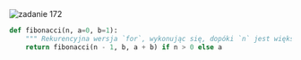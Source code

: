 <picture>
  <source srcset="../../srt/zbior_zadan/172.png" media="(prefers-color-scheme: light)">
  <source srcset="../../srt/zbior_zadan/black_172.png" media="(prefers-color-scheme: dark)">
  <img src="../../srt/zbior_zadan/black_172.png" alt="zadanie 172">
</picture>

```python
def fibonacci(n, a=0, b=1):
    """ Rekurencyjna wersja `for`, wykonując się, dopóki `n` jest większe niż 0. """
    return fibonacci(n - 1, b, a + b) if n > 0 else a
```


